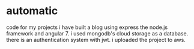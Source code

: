 # automatic
code for my projects
i have built a blog using express the node.js framework and angular 7.
i used mongodb's cloud storage as a database.
there is an authentication system with jwt.
i uploaded the project to aws.
